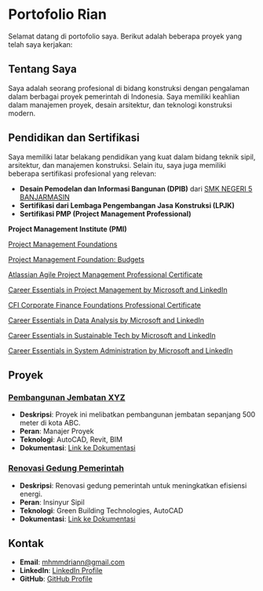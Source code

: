 # Portofolio Rian

Selamat datang di portofolio saya. Berikut adalah beberapa proyek yang telah saya kerjakan:

## Tentang Saya
Saya adalah seorang profesional di bidang konstruksi dengan pengalaman dalam berbagai proyek pemerintah di Indonesia. Saya memiliki keahlian dalam manajemen proyek, desain arsitektur, dan teknologi konstruksi modern.

## Pendidikan dan Sertifikasi
Saya memiliki latar belakang pendidikan yang kuat dalam bidang teknik sipil, arsitektur, dan manajemen konstruksi. Selain itu, saya juga memiliki beberapa sertifikasi profesional yang relevan:
- **Desain Pemodelan dan Informasi Bangunan (DPIB)** dari [SMK NEGERI 5 BANJARMASIN](https://smkn5bjm.sch.id/)
- **Sertifikasi dari Lembaga Pengembangan Jasa Konstruksi (LPJK)**
- **Sertifikasi PMP (Project Management Professional)**

**Project Management Institute (PMI)**

[Project Management Foundations](https://www.linkedin.com/learning/certificates/9159ac760fdc746c30c057c1efa450bb8e2440a4b956014dd6dedf46ec63b9da?trk=share_certificate)

[Project Management Foundation: Budgets](https://www.linkedin.com/learning/certificates/70137ac996a4b9547b97744d22766fc53ae8b6fe0d9c7719dadaa6bdc7dc42b0?trk=share_certificate)
  
[Atlassian Agile Project Management Professional Certificate](https://www.linkedin.com/learning/certificates/02a5fc9e507020672b9fd06eb3953f56bdc1e967019fd26cc91be906e6379c61)

[Career Essentials in Project Management by Microsoft and LinkedIn](https://www.linkedin.com/learning/certificates/322b537064825da2bdddfe059a56ac90f8093670307afdb3f257d1989e00be24)

[CFI Corporate Finance Foundations Professional Certificate](https://www.linkedin.com/learning/certificates/1ea20df6ef54ff9fe91f7cf35d74e86dec3d263a42baa11b96c1e9b9bbcd9524)

[Career Essentials in Data Analysis by Microsoft and LinkedIn](https://www.linkedin.com/learning/certificates/2f9ce4f39aeae7bf61804f951151c332f2c7ed2dcd80a71f62713896acdd5036)

[Career Essentials in Sustainable Tech by Microsoft and LinkedIn](https://www.linkedin.com/learning/certificates/2cc7dbb79f53f4bc8d543219fa19e7fcaaf9d2edb8f68363c21f876558dbcb84)

[Career Essentials in System Administration by Microsoft and LinkedIn](https://www.linkedin.com/learning/certificates/e875f24758c580b81444c9e2bda4017ea4926737d665c588df150cff8b32a37b)

## Proyek

### [Pembangunan Jembatan XYZ](proyek1/dokumentasi.md)
- **Deskripsi**: Proyek ini melibatkan pembangunan jembatan sepanjang 500 meter di kota ABC.
- **Peran**: Manajer Proyek
- **Teknologi**: AutoCAD, Revit, BIM
- **Dokumentasi**: [Link ke Dokumentasi](https://github.com/Rian010/portfolio/blob/main/proyek1/dokumentasi.md)

### [Renovasi Gedung Pemerintah](proyek2/dokumentasi.md)
- **Deskripsi**: Renovasi gedung pemerintah untuk meningkatkan efisiensi energi.
- **Peran**: Insinyur Sipil
- **Teknologi**: Green Building Technologies, AutoCAD
- **Dokumentasi**: [Link ke Dokumentasi](https://github.com/Rian010/portfolio/blob/main/proyek2/dokumentasi.md)

## Kontak
- **Email**: [mhmmdriann@gmail.com](mhmmdriann@gmail.com)
- **LinkedIn**: [LinkedIn Profile](https://www.linkedin.com/in/rian010)
- **GitHub**: [GitHub Profile](https://github.com/Rian010)
